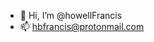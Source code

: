 - 👋 Hi, I’m @howellFrancis
- 📫 hbfrancis@protonmail.com

<!---
howellFrancis/howellFrancis is a ✨ special ✨ repository because its `README.md` (this file) appears on your GitHub profile.
You can click the Preview link to take a look at your changes.
--->

